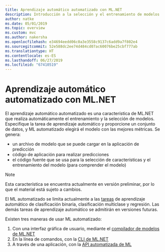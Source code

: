 ```yaml
---
title: Aprendizaje automático automatizado con ML.NET
description: Introducción a la selección y el entrenamiento de modelos automáticos
author: natke
ms.date: 05/01/2019
ms.topic: overview
ms.custom: mvc
ms.author: nakersha
ms.openlocfilehash: e34694eedd06c0a3e3558c9137c6add9a7f802e4
ms.sourcegitcommit: 52e588dc2ee74d484cd07ac60076be25cbf777ab
ms.translationtype: HT
ms.contentlocale: es-ES
ms.lasthandoff: 06/27/2019
ms.locfileid: "67410519"
---
```

# <a name="automated-machine-learning-with-mlnet"></a>Aprendizaje automático automatizado con ML.NET

El aprendizaje automático automatizado es una característica de ML.NET que realiza automáticamente el entrenamiento y la selección de modelos. Especifique la tarea de aprendizaje automático y proporcione un conjunto de datos, y ML automatizado elegirá el modelo con las mejores métricas. Se genera:
- un archivo de modelo que se puede cargar en la aplicación de predicción
- código de aplicación para realizar predicciones
- el código fuente que se usa para la selección de características y el entrenamiento del modelo (para comprender el modelo)

> [!NOTE]
> Esta característica se encuentra actualmente en versión preliminar, por lo que el material está sujeto a cambios. 

El ML automatizado se limita actualmente a las [tareas](resources/tasks.md) de aprendizaje automático de clasificación binaria, clasificación multiclase y regresión. Las demás tareas de aprendizaje automático se admitirán en versiones futuras.

Existen tres maneras de usar ML automatizado:
1. Con una interfaz gráfica de usuario, mediante el [compilador de modelos de ML.NET](automate-training-with-model-builder.md)
1. En la línea de comandos, con la [CLI de ML.NET](automate-training-with-cli.md)
1. A través de una aplicación, con la [API automatizada de ML](how-to-guides/how-to-use-the-automl-api.md)
